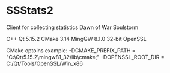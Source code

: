 # SSStats2
Client for collecting statistics Dawn of War Soulstorm

C++
Qt 5.15.2
CMake 3.14
MingGW 8.1.0 32-bit
OpenSSL

CMake optoins example:
-DCMAKE_PREFIX_PATH = "C:\Qt\5.15.2\mingw81_32\lib\cmake;"
-DOPENSSL_ROOT_DIR = C:/Qt/Tools/OpenSSL/Win_x86